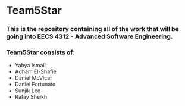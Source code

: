 # Team5Star
### This is the repository containing all of the work that will be going into EECS 4312 - Advanced Software Engineering.

### Team5Star consists of:
* Yahya Ismail
* Adham El-Shafie
* Daniel McVicar
* Daniel Fortunato
* Sunjik Lee
* Rafay Sheikh

